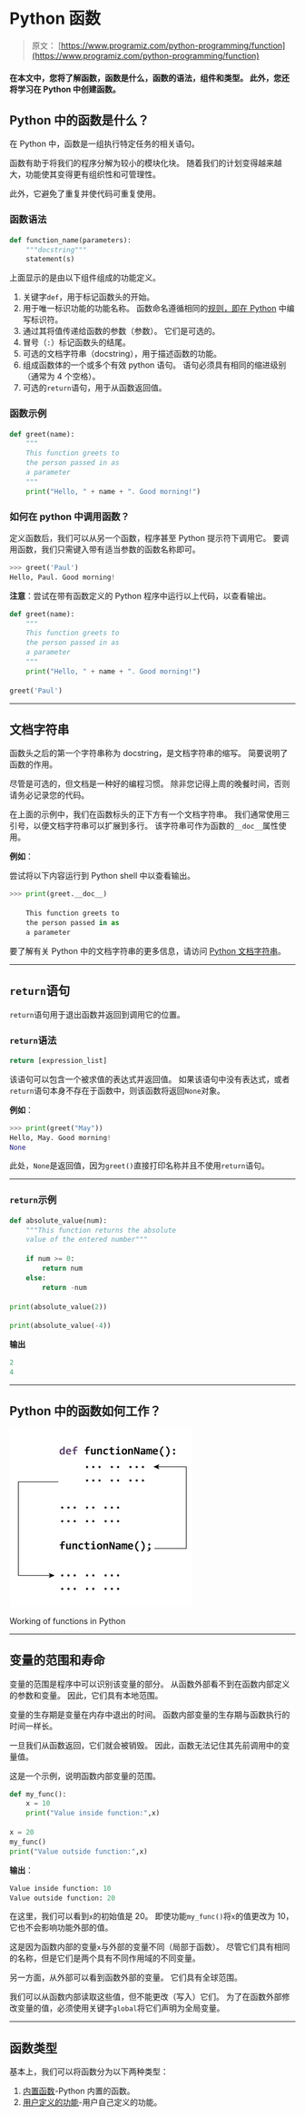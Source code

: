 # Python 函数

> 原文： [https://www.programiz.com/python-programming/function](https://www.programiz.com/python-programming/function)

#### 在本文中，您将了解函数，函数是什么，函数的语法，组件和类型。 此外，您还将学习在 Python 中创建函数。

## Python 中的函数是什么？

在 Python 中，函数是一组执行特定任务的相关语句。

函数有助于将我们的程序分解为较小的模块化块。 随着我们的计划变得越来越大，功能使其变得更有组织性和可管理性。

此外，它避免了重复并使代码可重复使用。

### 函数语法

```py
def function_name(parameters):
	"""docstring"""
	statement(s)
```

上面显示的是由以下组件组成的功能定义。

1.  关键字`def`，用于标记函数头的开始。
2.  用于唯一标识功能的功能名称。 函数命名遵循相同的[规则，即在 Python](/python-programming/keywords-identifier#rules) 中编写标识符。
3.  通过其将值传递给函数的参数（参数）。 它们是可选的。
4.  冒号（`:`）标记函数头的结尾。
5.  可选的文档字符串（docstring），用于描述函数的功能。
6.  组成函数体的一个或多个有效 python 语句。 语句必须具有相同的缩进级别（通常为 4 个空格）。
7.  可选的`return`语句，用于从函数返回值。

### 函数示例

```py
def greet(name):
    """
    This function greets to
    the person passed in as
    a parameter
    """
    print("Hello, " + name + ". Good morning!")
```

### 如何在 python 中调用函数？

定义函数后，我们可以从另一个函数，程序甚至 Python 提示符下调用它。 要调用函数，我们只需键入带有适当参数的函数名称即可。

```py
>>> greet('Paul')
Hello, Paul. Good morning!
```

**注意**：尝试在带有函数定义的 Python 程序中运行以上代码，以查看输出。

```py
def greet(name):
    """
    This function greets to
    the person passed in as
    a parameter
    """
    print("Hello, " + name + ". Good morning!")

greet('Paul')
```

* * *

## 文档字符串

函数头之后的第一个字符串称为 docstring，是文档字符串的缩写。 简要说明了函数的作用。

尽管是可选的，但文档是一种好的编程习惯。 除非您记得上周的晚餐时间，否则请务必记录您的代码。

在上面的示例中，我们在函数标头的正下方有一个文档字符串。 我们通常使用三引号，以便文档字符串可以扩展到多行。 该字符串可作为函数的`__doc__`属性使用。

**例如**：

尝试将以下内容运行到 Python shell 中以查看输出。

```py
>>> print(greet.__doc__)

    This function greets to
    the person passed in as
    a parameter
```

要了解有关 Python 中的文档字符串的更多信息，请访问 [Python 文档字符串](/python-programming/docstrings)。

* * *

## `return`语句

`return`语句用于退出函数并返回到调用它的位置。

### `return`语法

```py
return [expression_list]
```

该语句可以包含一个被求值的表达式并返回值。 如果该语句中没有表达式，或者`return`语句本身不存在于函数中，则该函数将返回`None`对象。

**例如**：

```py
>>> print(greet("May"))
Hello, May. Good morning!
None
```

此处，`None`是返回值，因为`greet()`直接打印名称并且不使用`return`语句。

* * *

### `return`示例

```py
def absolute_value(num):
    """This function returns the absolute
    value of the entered number"""

    if num >= 0:
        return num
    else:
        return -num

print(absolute_value(2))

print(absolute_value(-4))
```

**输出**

```py
2
4
```

* * *

## Python 中的函数如何工作？

![How function works in Python?](img/7910dcce01330177bdd83d227dedfda0.png "How function works in Python?")

Working of functions in Python



* * *

## 变量的范围和寿命

变量的范围是程序中可以识别该变量的部分。 从函数外部看不到在函数内部定义的参数和变量。 因此，它们具有本地范围。

变量的生存期是变量在内存中退出的时间。 函数内部变量的生存期与函数执行的时间一样长。

一旦我们从函数返回，它们就会被销毁。 因此，函数无法记住其先前调用中的变量值。

这是一个示例，说明函数内部变量的范围。

```py
def my_func():
	x = 10
	print("Value inside function:",x)

x = 20
my_func()
print("Value outside function:",x)
```

**输出**：

```py
Value inside function: 10
Value outside function: 20
```

在这里，我们可以看到`x`的初始值是 20。 即使功能`my_func()`将`x`的值更改为 10，它也不会影响功能外部的值。

这是因为函数内部的变量`x`与外部的变量不同（局部于函数）。 尽管它们具有相同的名称，但是它们是两个具有不同作用域的不同变量。

另一方面，从外部可以看到函数外部的变量。 它们具有全球范围。

我们可以从函数内部读取这些值，但不能更改（写入）它们。 为了在函数外部修改变量的值，必须使用关键字`global`将它们声明为全局变量。

* * *

## 函数类型

基本上，我们可以将函数分为以下两种类型：

1.  [内置函数](/python-programming/built-in-function)-Python 内置的函数。
2.  [用户定义的功能](/python-programming/user-defined-function)-用户自己定义的功能。